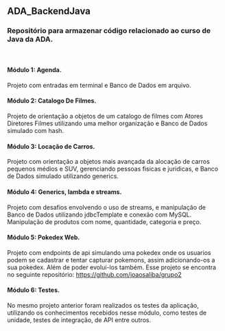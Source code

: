 ## ADA_BackendJava
### Repositório para armazenar código relacionado ao curso de Java da ADA.

<br>

#### Módulo 1: Agenda.
Projeto com entradas em terminal e Banco de Dados em arquivo.

#### Módulo 2: Catalogo De Filmes.
Projeto de orientação a objetos de um catalogo de filmes com  Atores Diretores Filmes utilizando uma melhor organização e Banco de Dados simulado com hash.

#### Módulo 3: Locação de Carros.
Projeto com orientação a objetos mais avançada da alocação de carros pequenos médios e SUV, gerenciando pessoas fisicas e juridicas, e Banco de Dados simulado utilizando generics.

#### Módulo 4: Generics, lambda e streams.
Projeto com desafios envolvendo o uso de streams, e manipulação de Banco de Dados utilizando jdbcTemplate e conexão com MySQL. Manipulação de produtos com nome, quantidade, categoria e preço.

#### Módulo 5: Pokedex Web.
Projeto com endpoints de api simulando uma pokedex onde os usuarios podem se cadastrar e tentar capturar pokemons, assim adicionando-os a sua pokedex. Além de poder evolui-los também. Esse projeto se encontra no seguinte repositório: https://github.com/joaosaliba/grupo2

#### Módulo 6: Testes.
No mesmo projeto anterior foram realizados os testes da aplicação, utilizando os conhecimentos recebidos nesse módulo, como testes de unidade, testes de integração, de API entre outros.